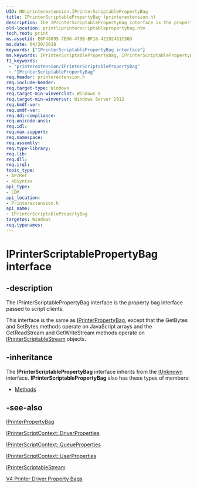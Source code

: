 ```yaml
---
UID: NN:printerextension.IPrinterScriptablePropertyBag
title: IPrinterScriptablePropertyBag (printerextension.h)
description: The IPrinterScriptablePropertyBag interface is the property bag interface passed to script clients.
old-location: print\iprinterscriptablepropertybag.htm
tech.root: print
ms.assetid: E6F48895-7ED6-479B-BF16-42192461C56D
ms.date: 04/20/2018
keywords: ["IPrinterScriptablePropertyBag interface"]
ms.keywords: IPrinterScriptablePropertyBag, IPrinterScriptablePropertyBag interface [Print Devices], IPrinterScriptablePropertyBag interface [Print Devices],described, print.iprinterscriptablepropertybag, printerextension/IPrinterScriptablePropertyBag
f1_keywords:
 - "printerextension/IPrinterScriptablePropertyBag"
 - "IPrinterScriptablePropertyBag"
req.header: printerextension.h
req.include-header: 
req.target-type: Windows
req.target-min-winverclnt: Windows 8
req.target-min-winversvr: Windows Server 2012
req.kmdf-ver: 
req.umdf-ver: 
req.ddi-compliance: 
req.unicode-ansi: 
req.idl: 
req.max-support: 
req.namespace: 
req.assembly: 
req.type-library: 
req.lib: 
req.dll: 
req.irql: 
topic_type:
- APIRef
- kbSyntax
api_type:
- COM
api_location:
- Printerextension.h
api_name:
- IPrinterScriptablePropertyBag
targetos: Windows
req.typenames: 
---
```


# IPrinterScriptablePropertyBag interface


## -description


The IPrinterScriptablePropertyBag interface is the property bag interface passed to script clients. 

This interface is the same as <a href="https://docs.microsoft.com/windows-hardware/drivers/ddi/printerextension/nn-printerextension-iprinterpropertybag">IPrinterPropertyBag</a>, except that the GetBytes and SetBytes methods operate on JavaScript arrays and the GetReadStream and GetWriteStream methods operate on <a href="https://docs.microsoft.com/windows-hardware/drivers/ddi/printerextension/nn-printerextension-iprinterscriptablestream">IPrinterScriptableStream</a> objects.


## -inheritance

The <b xmlns:loc="https://microsoft.com/wdcml/l10n">IPrinterScriptablePropertyBag</b> interface inherits from the <a href="https://docs.microsoft.com/windows/win32/api/unknwn/nn-unknwn-iunknown">IUnknown</a> interface. <b>IPrinterScriptablePropertyBag</b> also has these types of members:
<ul>
<li><a href="https://docs.microsoft.com/">Methods</a></li>
</ul>

## -see-also




<a href="https://docs.microsoft.com/windows-hardware/drivers/ddi/printerextension/nn-printerextension-iprinterpropertybag">IPrinterPropertyBag</a>



<a href="https://docs.microsoft.com/windows-hardware/drivers/ddi/printerextension/nf-printerextension-iprinterscriptcontext-get_driverproperties">IPrinterScriptContext::DriverProperties</a>



<a href="https://docs.microsoft.com/windows-hardware/drivers/ddi/printerextension/nf-printerextension-iprinterscriptcontext-get_queueproperties">IPrinterScriptContext::QueueProperties</a>



<a href="https://docs.microsoft.com/windows-hardware/drivers/ddi/printerextension/nf-printerextension-iprinterscriptcontext-get_userproperties">IPrinterScriptContext::UserProperties</a>



<a href="https://docs.microsoft.com/windows-hardware/drivers/ddi/printerextension/nn-printerextension-iprinterscriptablestream">IPrinterScriptableStream</a>



<a href="https://docs.microsoft.com/windows-hardware/drivers/print/v4-driver-property-bags">V4 Printer Driver Property Bags</a>
 

 

